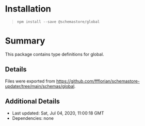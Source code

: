 # Installation
> `npm install --save @schemastore/global`

# Summary
This package contains type definitions for global.

## Details
Files were exported from https://github.com/ffflorian/schemastore-updater/tree/main/schemas/global.

## Additional Details
* Last updated: Sat, Jul 04, 2020, 11:00:18 GMT
* Dependencies: none
